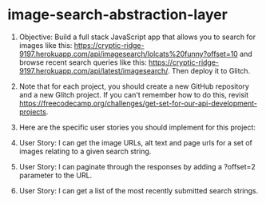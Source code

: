# image-search-abstraction-layer


1. Objective: Build a full stack JavaScript app that allows you to search for images like this: https://cryptic-ridge-9197.herokuapp.com/api/imagesearch/lolcats%20funny?offset=10 and browse recent search queries like this: https://cryptic-ridge-9197.herokuapp.com/api/latest/imagesearch/. Then deploy it to Glitch.

2. Note that for each project, you should create a new GitHub repository and a new Glitch project. If you can't remember how to do this, revisit https://freecodecamp.org/challenges/get-set-for-our-api-development-projects.

3. Here are the specific user stories you should implement for this project:

4. User Story: I can get the image URLs, alt text and page urls for a set of images relating to a given search string.

5. User Story: I can paginate through the responses by adding a ?offset=2 parameter to the URL.

6. User Story: I can get a list of the most recently submitted search strings.
